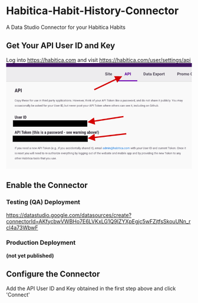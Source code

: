 # Habitica-Habit-History-Connector
A Data Studio Connector for your Habitica Habits

## Get Your API User ID and Key
Log into https://habitica.com and visit https://habitica.com/user/settings/api
![screenshot](https://raw.githubusercontent.com/Kevpedia/Habitica-Habit-History-Connector/master/habitica-api-screenshot.png "screenshot")

## Enable the Connector
### Testing (QA) Deployment
https://datastudio.google.com/datasources/create?connectorId=AKfycbwVWBHo7E6LVKxLG1Q9IZYXpEgjc5wFZjtfsSkouUNn_rcl4a73WbwF
### Production Deployment
**(not yet published)**

## Configure the Connector
Add the API User ID and Key obtained in the first step above and click 'Connect'
